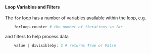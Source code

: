 #### Loop Variables and Filters

The `for` loop has a number of variables available within the loop, e.g. 
```python
    forloop.counter # the number of iterations so far
```
and filters to help process data
```python
    value | divisibleby: 3 # returns True or False